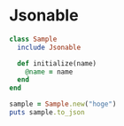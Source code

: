 # Jsonable

```ruby
class Sample
  include Jsonable

  def initialize(name)
    @name = name
  end
end

sample = Sample.new("hoge")
puts sample.to_json
```
